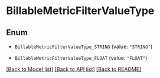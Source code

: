 # BillableMetricFilterValueType

## Enum


* `BillableMetricFilterValueType_STRING` (value: `"STRING"`)

* `BillableMetricFilterValueType_FLOAT` (value: `"FLOAT"`)


[[Back to Model list]](../README.md#documentation-for-models) [[Back to API list]](../README.md#documentation-for-api-endpoints) [[Back to README]](../README.md)


